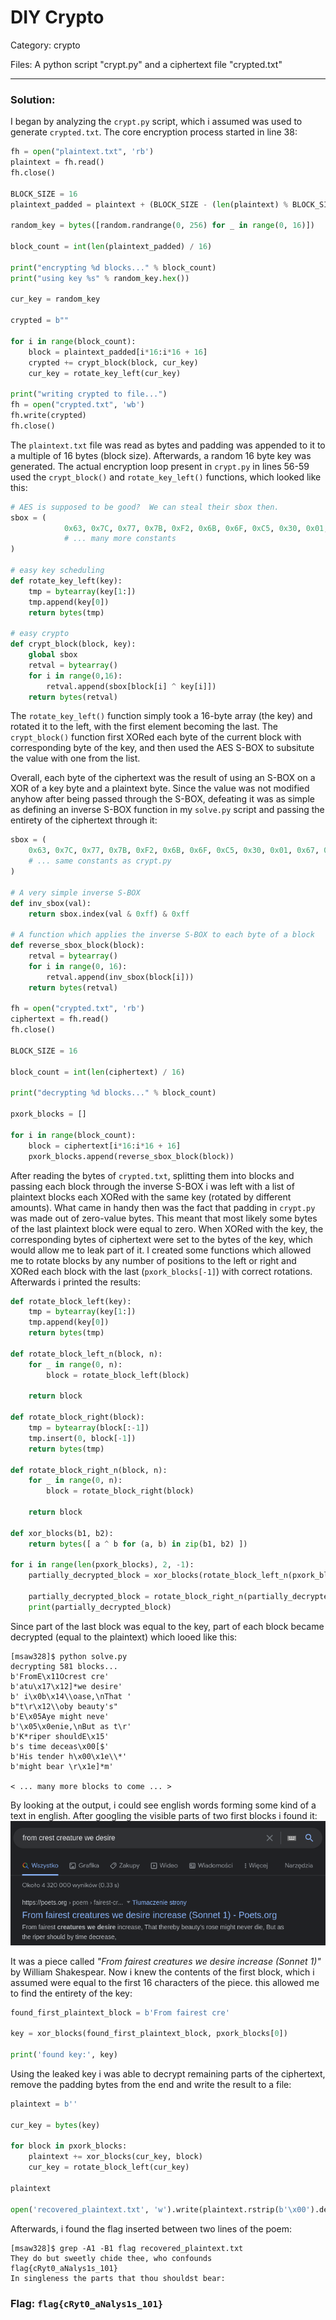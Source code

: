 # DIY Crypto

Category: crypto

Files: A python script "crypt.py" and a ciphertext file "crypted.txt"


---
### Solution:
I began by analyzing the `crypt.py` script, which i assumed was used to generate `crypted.txt`. The core encryption process started in line 38:
```python
fh = open("plaintext.txt", 'rb')
plaintext = fh.read()
fh.close()

BLOCK_SIZE = 16
plaintext_padded = plaintext + (BLOCK_SIZE - (len(plaintext) % BLOCK_SIZE)) * b'\x00'

random_key = bytes([random.randrange(0, 256) for _ in range(0, 16)])

block_count = int(len(plaintext_padded) / 16)

print("encrypting %d blocks..." % block_count)
print("using key %s" % random_key.hex())

cur_key = random_key

crypted = b""

for i in range(block_count):
    block = plaintext_padded[i*16:i*16 + 16]
    crypted += crypt_block(block, cur_key)
    cur_key = rotate_key_left(cur_key)
    
print("writing crypted to file...")
fh = open("crypted.txt", 'wb')
fh.write(crypted)
fh.close()
```
The `plaintext.txt` file was read as bytes and padding was appended to it to a multiple of 16 bytes (block size). Afterwards, a random 16 byte key was generated.
The actual encryption loop present in `crypt.py` in lines 56-59 used the `crypt_block()` and `rotate_key_left()` functions, which looked like this:
```python
# AES is supposed to be good?  We can steal their sbox then.
sbox = (
            0x63, 0x7C, 0x77, 0x7B, 0xF2, 0x6B, 0x6F, 0xC5, 0x30, 0x01, 0x67, 0x2B, 0xFE, 0xD7, 0xAB, 0x76,
            # ... many more constants
)

# easy key scheduling
def rotate_key_left(key):
    tmp = bytearray(key[1:])
    tmp.append(key[0])
    return bytes(tmp)

# easy crypto
def crypt_block(block, key):
    global sbox
    retval = bytearray()
    for i in range(0,16):
        retval.append(sbox[block[i] ^ key[i]])
    return bytes(retval)
```
The `rotate_key_left()` function simply took a 16-byte array (the key) and rotated it to the left, with the first element becoming the last.
The `crypt_block()` function first XORed each byte of the current block with corresponding byte of the key, and then used the AES S-BOX to subsitute the value with one from the list.

Overall, each byte of the ciphertext was the result of using an S-BOX on a XOR of a key byte and a plaintext byte. Since the value was not modified anyhow after being passed through the S-BOX, defeating it was as simple as defining an inverse S-BOX function in my `solve.py` script and passing the entirety of the ciphertext through it:
```python
sbox = (
    0x63, 0x7C, 0x77, 0x7B, 0xF2, 0x6B, 0x6F, 0xC5, 0x30, 0x01, 0x67, 0x2B, 0xFE, 0xD7, 0xAB, 0x76,
    # ... same constants as crypt.py
)

# A very simple inverse S-BOX
def inv_sbox(val):
    return sbox.index(val & 0xff) & 0xff

# A function which applies the inverse S-BOX to each byte of a block
def reverse_sbox_block(block):
    retval = bytearray()
    for i in range(0, 16):
        retval.append(inv_sbox(block[i]))
    return bytes(retval)

fh = open("crypted.txt", 'rb')
ciphertext = fh.read()
fh.close()

BLOCK_SIZE = 16

block_count = int(len(ciphertext) / 16)

print("decrypting %d blocks..." % block_count)

pxork_blocks = []

for i in range(block_count):
    block = ciphertext[i*16:i*16 + 16]
    pxork_blocks.append(reverse_sbox_block(block))
```
After reading the bytes of `crypted.txt`, splitting them into blocks and passing each block through the inverse S-BOX i was left with a list of plaintext blocks each XORed with the same key (rotated by different amounts). What came in handy then was the fact that padding in `crypt.py` was made out of zero-value bytes. This meant that most likely some bytes of the last plaintext block were equal to zero. When XORed with the key, the corresponding bytes of ciphertext were set to the bytes of the key, which would allow me to leak part of it.
I created some functions which allowed me to rotate blocks by any number of positions to the left or right and XORed each block with the last (`pxork_blocks[-1]`) with correct rotations. Afterwards i printed the results:
```python
def rotate_block_left(key):
    tmp = bytearray(key[1:])
    tmp.append(key[0])
    return bytes(tmp)

def rotate_block_left_n(block, n):
    for _ in range(0, n):
        block = rotate_block_left(block)

    return block

def rotate_block_right(block):
    tmp = bytearray(block[:-1])
    tmp.insert(0, block[-1])
    return bytes(tmp)

def rotate_block_right_n(block, n):
    for _ in range(0, n):
        block = rotate_block_right(block)

    return block

def xor_blocks(b1, b2):
    return bytes([ a ^ b for (a, b) in zip(b1, b2) ])

for i in range(len(pxork_blocks), 2, -1):
    partially_decrypted_block = xor_blocks(rotate_block_left_n(pxork_blocks[-i], i - 1), pxork_blocks[-1])

    partially_decrypted_block = rotate_block_right_n(partially_decrypted_block, i - 1)
    print(partially_decrypted_block)
```
Since part of the last block was equal to the key, part of each block became decrypted (equal to the plaintext) which looed like this:
```
[msaw328]$ python solve.py 
decrypting 581 blocks...
b'FromE\x11Ocrest cre'
b'atu\x17\x12]*we desire'
b' i\x0b\x14\\oase,\nThat '
b"t\r\x12\\oby beauty's"
b'E\x05Aye might neve'
b'\x05\x0enie,\nBut as t\r'
b'K*riper shouldE\x15'
b's time deceas\x00[$'
b'His tender h\x00\x1e\\*'
b'might bear \r\x1e]*m'

< ... many more blocks to come ... >
```
By looking at the output, i could see english words forming some kind of a text in english. After googling the visible parts of two first blocks i found it:
![Google search result](./google_search.png)

It was a piece called *"From fairest creatures we desire increase (Sonnet 1)"* by William Shakespear. Now i knew the contents of the first block, which i assumed were equal to the first 16 characters of the piece. this allowed me to find the entirety of the key:
```python
found_first_plaintext_block = b'From fairest cre'

key = xor_blocks(found_first_plaintext_block, pxork_blocks[0])

print('found key:', key)
```

Using the leaked key i was able to decrypt remaining parts of the ciphertext, remove the padding bytes from the end and write the result to a file:
```python
plaintext = b''

cur_key = bytes(key)

for block in pxork_blocks:
    plaintext += xor_blocks(cur_key, block)
    cur_key = rotate_block_left(cur_key)

plaintext

open('recovered_plaintext.txt', 'w').write(plaintext.rstrip(b'\x00').decode())
```

Afterwards, i found the flag inserted between two lines of the poem:
```
[msaw328]$ grep -A1 -B1 flag recovered_plaintext.txt
They do but sweetly chide thee, who confounds
flag{cRyt0_aNalys1s_101}
In singleness the parts that thou shouldst bear:
```


### Flag: `flag{cRyt0_aNalys1s_101}`
